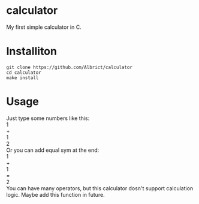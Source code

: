 # calculator
My first simple calculator in C.
# Installiton 
```
git clone https://github.com/Albrict/calculator
cd calculator
make install
```

# Usage

Just type some numbers like this:
<br />
1
<br />
+
<br />
1
<br />
2
<br />
Or you can add equal sym at the end:
<br />
1
<br />
+
<br />
1
<br />
$=$
<br />
2
<br />
You can have many operators, but this calculator dosn't support calculation logic. Maybe add this function in future.
